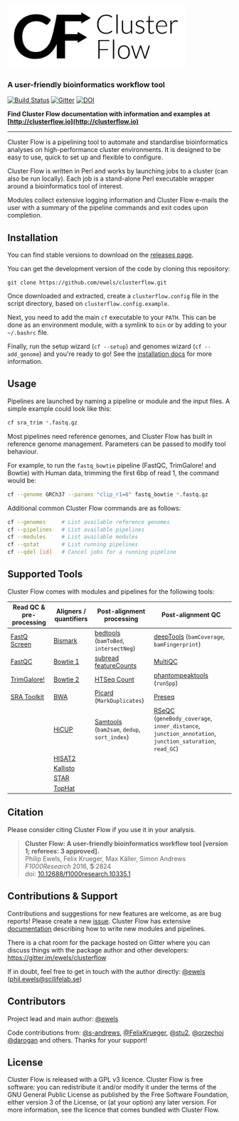 # <img src="docs/assets/Cluster_Flow_logo.png" width="400" title="Cluster Flow">

### A user-friendly bioinformatics workflow tool

[![Build Status](https://img.shields.io/travis/ewels/clusterflow.svg?style=flat-square)](https://travis-ci.org/ewels/clusterflow)
[![Gitter](https://img.shields.io/badge/gitter-%20join%20chat%20%E2%86%92-4fb99a.svg?style=flat-square)](https://gitter.im/ewels/clusterflow)
[![DOI](https://img.shields.io/badge/DOI-10.12688%2Ff1000research.10335.1-lightgrey.svg?style=flat-square)](http://dx.doi.org/10.12688/f1000research.10335.1)

**Find Cluster Flow documentation with information and examples at
[http://clusterflow.io](http://clusterflow.io)**

---

Cluster Flow is a pipelining tool to automate and standardise
bioinformatics analyses on high-performance cluster environments.
It is designed to be easy to use, quick to set up and flexible to configure.

Cluster Flow is written in Perl and works by launching jobs to a cluster
(can also be run locally). Each job is a stand-alone Perl executable wrapper
around a bioinformatics tool of interest.

Modules collect extensive logging information and Cluster Flow e-mails
the user with a summary of the pipeline commands and exit codes upon completion.

## Installation
You can find stable versions to download on the
[releases page](https://github.com/ewels/clusterflow/releases).

You can get the development version of the code by cloning this repository:
```
git clone https://github.com/ewels/clusterflow.git
```

Once downloaded and extracted, create a `clusterflow.config` file in the
script directory, based on `clusterflow.config.example`.

Next, you need to add the main `cf` executable to your `PATH`. This can be done
as an environment module, with a symlink to `bin` or by adding to your `~/.bashrc`
file.

Finally, run the setup wizard (`cf --setup`) and genomes wizard (`cf --add_genome`) and
you're ready to go! See the [installation docs](docs/installation.md) for more
information.

## Usage
Pipelines are launched by naming a pipeline or module and the input files. A simple
example could look like this:
```bash
cf sra_trim *.fastq.gz
```

Most pipelines need reference genomes, and Cluster Flow has built in reference
genome management. Parameters can be passed to modify tool behaviour.

For example, to run the `fastq_bowtie` pipeline (FastQC, TrimGalore! and Bowtie)
with Human data, trimming the first 6bp of read 1, the command would be:

```bash
cf --genome GRCh37 --params "clip_r1=6" fastq_bowtie *.fastq.gz
```

Additional common Cluster Flow commands are as follows:
```bash
cf --genomes     # List available reference genomes
cf --pipelines   # List available pipelines
cf --modules     # List available modules
cf --qstat       # List running pipelines
cf --qdel [id]   # Cancel jobs for a running pipeline
```


## Supported Tools
Cluster Flow comes with modules and pipelines for the following tools:

| Read QC & pre-processing     | Aligners / quantifiers  | Post-alignment processing                               | Post-alignment QC                                                                                               |
| ---------------------------- | ----------------------- | ------------------------------------------------------- | --------------------------------------------------------------------------------------------------------------- |
| [FastQ Screen](fastqscreen)  | [Bismark](bismark)      | [bedtools](bedtools) (`bamToBed`, `intersectNeg`)       | [deepTools](deeptools) (`bamCoverage`, `bamFingerprint`)                                                        |
| [FastQC](fastqc)             | [Bowtie 1](bowtie1)     | [subread featureCounts](featurecounts)                  | [MultiQC](multiqc)                                                                                              |
| [TrimGalore!](trimgalore)    | [Bowtie 2](bowtie2)     | [HTSeq Count](htseq_count)                              | [phantompeaktools](phantompeaktools) (`runSpp`)                                                                 |
| [SRA Toolkit](sratoolkit)    | [BWA](bwa)              | [Picard](picard) (`MarkDuplicates`)                     | [Preseq](preseq)                                                                                                |
|                              | [HiCUP](hicup)          | [Samtools](samtools) (`bam2sam`, `dedup`, `sort_index`) | [RSeQC](rseqc) (`geneBody_coverage`, `inner_distance`, `junction_annotation`, `junction_saturation`, `read_GC`) |
|                              | [HISAT2](hisat2)        |                                                         |                                                                                                                 |
|                              | [Kallisto](kallisto)    |                                                         |                                                                                                                 |
|                              | [STAR](star)            |                                                         |                                                                                                                 |
|                              | [TopHat](tophat)        |                                                         |                                                                                                                 |

## Citation
Please consider citing Cluster Flow if you use it in your analysis.

> **Cluster Flow: A user-friendly bioinformatics workflow tool [version 1; referees: 3 approved].** <br/>
> Philip Ewels, Felix Krueger, Max Käller, Simon Andrews <br/>
> _F1000Research_ 2016, **5**:2824 <br/>
> doi: [10.12688/f1000research.10335.1](http://dx.doi.org/10.12688/f1000research.10335.1)


## Contributions & Support
Contributions and suggestions for new features are welcome, as are bug reports!
Please create a new [issue](https://github.com/ewels/clusterflow/issues).
Cluster Flow has extensive
[documentation](http://clusterflow.io/docs) describing how to write new modules
and pipelines.

There is a chat room for the package hosted on Gitter where you can discuss
things with the package author and other developers:
https://gitter.im/ewels/clusterflow

If in doubt, feel free to get in touch with the author directly:
[@ewels](https://github.com/ewels) (phil.ewels@scilifelab.se)

## Contributors
Project lead and main author: [@ewels](https://github.com/ewels)

Code contributions from:
[@s-andrews](https://github.com/s-andrews),
[@FelixKrueger](https://github.com/FelixKrueger),
[@stu2](https://github.com/stu2),
[@orzechoj](https://github.com/orzechoj)
[@darogan](https://github.com/darogan)
and others. Thanks for your support!

## License
Cluster Flow is released with a GPL v3 licence. Cluster Flow is free software: you can
redistribute it and/or modify it under the terms of the GNU General Public License as
published by the Free Software Foundation, either version 3 of the License, or (at your
option) any later version. For more information, see the licence that comes bundled with
Cluster Flow.

[bedtools]:          http://bedtools.readthedocs.io/en/latest/
[bismark]:           http://www.bioinformatics.babraham.ac.uk/projects/bismark/
[bowtie1]:           http://bowtie-bio.sourceforge.net/index.shtml
[bowtie2]:           http://bowtie-bio.sourceforge.net/bowtie2/index.shtml
[bwa]:               http://bio-bwa.sourceforge.net/
[deeptools]:         https://deeptools.github.io/
[fastqscreen]:       http://www.bioinformatics.babraham.ac.uk/projects/fastq_screen/
[fastqc]:            http://www.bioinformatics.babraham.ac.uk/projects/fastqc/
[featurecounts]:     http://bioinf.wehi.edu.au/featureCounts/
[hicup]:             http://www.bioinformatics.babraham.ac.uk/projects/hicup/
[hisat2]:            http://ccb.jhu.edu/software/hisat2/index.shtml
[htseq_count]:       http://www-huber.embl.de/HTSeq/doc/count.html
[kallisto]:          https://pachterlab.github.io/kallisto/
[multiqc]:           http://multiqc.info
[phantompeaktools]:  https://code.google.com/archive/p/phantompeakqualtools/
[picard]:            https://broadinstitute.github.io/picard/
[preseq]:            http://smithlabresearch.org/software/preseq/
[rseqc]:             http://rseqc.sourceforge.net/
[samtools]:          http://www.htslib.org/
[sratoolkit]:        https://github.com/ncbi/sra-tools
[star]:              https://github.com/alexdobin/STAR
[tophat]:            http://ccb.jhu.edu/software/tophat/index.shtml
[trimgalore]:        http://www.bioinformatics.babraham.ac.uk/projects/trim_galore/

